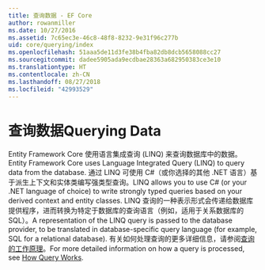 ```yaml
---
title: 查询数据 - EF Core
author: rowanmiller
ms.date: 10/27/2016
ms.assetid: 7c65ec3e-46c8-48f8-8232-9e31f96c277b
uid: core/querying/index
ms.openlocfilehash: 51aaa5de11d3fe38b4fba82db8dcb5658088cc27
ms.sourcegitcommit: dadee5905ada9ecdbae28363a682950383ce3e10
ms.translationtype: HT
ms.contentlocale: zh-CN
ms.lasthandoff: 08/27/2018
ms.locfileid: "42993529"
---
```

# <a name="querying-data"></a><span data-ttu-id="30271-102">查询数据</span><span class="sxs-lookup"><span data-stu-id="30271-102">Querying Data</span></span>

<span data-ttu-id="30271-103">Entity Framework Core 使用语言集成查询 (LINQ) 来查询数据库中的数据。</span><span class="sxs-lookup"><span data-stu-id="30271-103">Entity Framework Core uses Language Integrated Query (LINQ) to query data from the database.</span></span> <span data-ttu-id="30271-104">通过 LINQ 可使用 C#（或你选择的其他 .NET 语言）基于派生上下文和实体类编写强类型查询。</span><span class="sxs-lookup"><span data-stu-id="30271-104">LINQ allows you to use C# (or your .NET language of choice) to write strongly typed queries based on your derived context and entity classes.</span></span> <span data-ttu-id="30271-105">LINQ 查询的一种表示形式会传递给数据库提供程序，进而转换为特定于数据库的查询语言（例如，适用于关系数据库的 SQL）。</span><span class="sxs-lookup"><span data-stu-id="30271-105">A representation of the LINQ query is passed to the database provider, to be translated in database-specific query language (for example, SQL for a relational database).</span></span> <span data-ttu-id="30271-106">有关如何处理查询的更多详细信息，请参阅[查询的工作原理](overview.md)。</span><span class="sxs-lookup"><span data-stu-id="30271-106">For more detailed information on how a query is processed, see [How Query Works](overview.md).</span></span>
